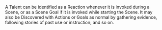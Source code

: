 A Talent can be identified as a Reaction whenever it is invoked during a Scene, or as a Scene Goal if it is invoked while starting the Scene. It may also be Discovered with Actions or Goals as normal by gathering evidence, following stories of past use or instruction, and so on. 